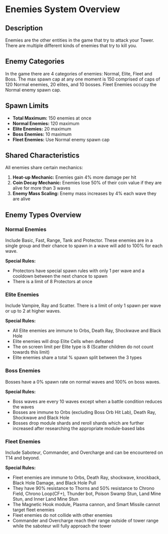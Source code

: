 # Enemies System Overview

## Description
Enemies are the other entities in the game that try to attack your Tower. There are multiple different kinds of enemies that try to kill you.

## Enemy Categories
In the game there are 4 categories of enemies: Normal, Elite, Fleet and Boss. The max spawn cap at any one moment is 150 comprised of caps of 120 Normal enemies, 20 elites, and 10 bosses. Fleet Enemies occupy the Normal enemy spawn cap.

## Spawn Limits
- **Total Maximum:** 150 enemies at once
- **Normal Enemies:** 120 maximum
- **Elite Enemies:** 20 maximum  
- **Boss Enemies:** 10 maximum
- **Fleet Enemies:** Use Normal enemy spawn cap

## Shared Characteristics
All enemies share certain mechanics:

1. **Heat-up Mechanic:** Enemies gain 4% more damage per hit
2. **Coin Decay Mechanic:** Enemies lose 50% of their coin value if they are alive for more than 3 waves
3. **Enemy Mass Scaling:** Enemy mass increases by 4% each wave they are alive

## Enemy Types Overview

### Normal Enemies
Include Basic, Fast, Range, Tank and Protector. These enemies are in a single group and their chance to spawn in a wave will add to 100% for each wave.

**Special Rules:**
- Protectors have special spawn rules with only 1 per wave and a cooldown between the next chance to spawn
- There is a limit of 8 Protectors at once

### Elite Enemies
Include Vampire, Ray and Scatter. There is a limit of only 1 spawn per wave or up to 2 at higher waves.

**Special Rules:**
- All Elite enemies are immune to Orbs, Death Ray, Shockwave and Black Hole
- Elite enemies will drop Elite Cells when defeated
- The on screen limit per Elite type is 8 (Scatter children do not count towards this limit)
- Elite enemies share a total % spawn split between the 3 types

### Boss Enemies
Bosses have a 0% spawn rate on normal waves and 100% on boss waves.

**Special Rules:**
- Boss waves are every 10 waves except when a battle condition reduces the waves
- Bosses are immune to Orbs (excluding Boss Orb Hit Lab), Death Ray, Shockwave and Black Hole
- Bosses drop module shards and reroll shards which are further increased after researching the appropriate module-based labs

### Fleet Enemies
Include Saboteur, Commander, and Overcharge and can be encountered on T14 and beyond.

**Special Rules:**
- Fleet enemies are immune to Orbs, Death Ray, shockwave, knockback, Black Hole Damage, and Black Hole Pull
- They have 90% resistance to Thorns and 50% resistance to Chrono Field, Chrono Loop(CF+), Thunder bot, Poison Swamp Stun, Land Mine Stun, and Inner Land Mine Stun
- The Magnetic Hook module, Plasma cannon, and Smart Missile cannot target fleet enemies
- Fleet enemies do not collide with other enemies
- Commander and Overcharge reach their range outside of tower range while the saboteur will fully approach the tower
